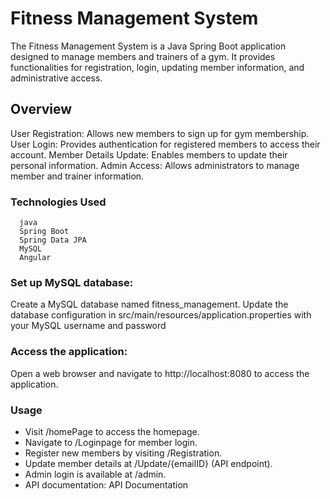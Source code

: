 
# Fitness Management System
The Fitness Management System is a Java Spring Boot application designed to manage members and trainers of a gym. It provides functionalities for registration, login, updating member information, and administrative access.
## Overview
User Registration: Allows new members to sign up for gym membership.
User Login: Provides authentication for registered members to access their account.
Member Details Update: Enables members to update their personal information.
Admin Access: Allows administrators to manage member and trainer information.
### Technologies Used
      java
      Spring Boot
      Spring Data JPA
      MySQL
      Angular
### Set up MySQL database:
Create a MySQL database named fitness_management.
Update the database configuration in src/main/resources/application.properties with your MySQL username and password
### Access the application:
Open a web browser and navigate to http://localhost:8080 to access the application.
### Usage

- Visit /homePage to access the homepage.
- Navigate to /Loginpage for member login.
- Register new members by visiting /Registration.
- Update member details at /Update/{emailID} (API endpoint).
- Admin login is available at /admin.
- API documentation: API Documentation
